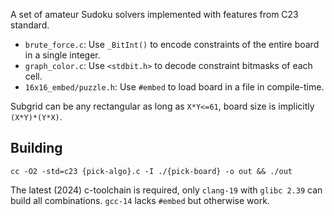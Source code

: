 A set of amateur Sudoku solvers implemented with features from C23 standard.
 - `brute_force.c`: Use `_BitInt()` to encode constraints of the entire board in a single integer.
 - `graph_color.c`: Use `<stdbit.h>` to decode constraint bitmasks of each cell.
 - `16x16_embed/puzzle.h`: Use `#embed` to load board in a file in compile-time.

Subgrid can be any rectangular as long as `X*Y<=61`, board size is implicitly `(X*Y)*(Y*X)`. 

## Building

`cc -O2 -std=c23 {pick-algo}.c -I ./{pick-board} -o out && ./out`

The latest (2024) c-toolchain is required, only `clang-19` with `glibc 2.39` can build all combinations. `gcc-14` lacks `#embed` but otherwise work.

